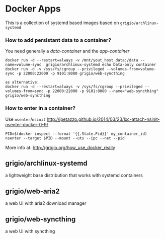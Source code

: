 # Docker Apps

This is a collection of systemd based images based on `grigio/archlinux-systemd`

### How to add persistant data to a container?

You need generally a *data-container* and the *app-container*

```
docker run -d --restart=always -v /mnt/yout_host_data:/data --name=volume-sync  grigio/archlinux-systemd echo Data-only container
docker run -d -v /sys/fs/cgroup --privileged --volumes-from=volume-sync -p 22000:22000 -p 9101:8080 grigio/web-syncthing

as alternative:
docker run -d --restart=always -v /sys/fs/cgroup --privileged --volumes-from=sync -p 22000:22000 -p 9101:8080 --name="web-syncthing" grigio/web-syncthing
```

### How to enter in a container?

Use `nsenter`/`nsinit` http://jpetazzo.github.io/2014/03/23/lxc-attach-nsinit-nsenter-docker-0-9/

```
PID=$(docker inspect --format '{{.State.Pid}}' my_container_id)
nsenter --target $PID --mount --uts --ipc --net --pid
```

More info at: http://grigio.org/how_use_docker_really

## grigio/archlinux-systemd
a lightweight base distribution that works with systemd containers

## grigio/web-aria2
a web UI with aria2 download manager

## grigio/web-syncthing
a web UI with syncthing
